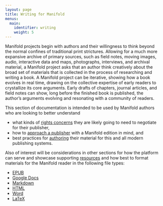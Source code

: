 ```yaml
---
layout: page
title: Writing for Manifold
menus:
  main:
    identifier: writing
    weight: 5
---
```


Manifold projects begin with authors and their willingness to think beyond the normal confines of traditional print strictures. Allowing for a much more expansive archive of primary sources, such as field notes, moving images, audio, interactive data and maps, photographs, interviews, and archival material, a Manifold project asks that an author think creatively about the broad set of materials that is collected in the process of researching and writing a book. A Manifold project can be iterative, showing how a book evolves in real time, drawing on the collective expertise of early readers to crystallize its core arguments. Early drafts of chapters, journal articles, and field notes can show, long before the finished book is published, the author’s arguments evolving and resonating with a community of readers.

This section of documentation is intended to be used by Manifold authors who are looking to better understand

- what kinds of [rights concerns](/docs/writing/rights.html) they are likely going to need to negotiate for their publisher,
- how to [approach a publisher](/docs/writing/proposals.html) with a Manifold edition in mind, and
- best practices for [authoring](/docs/writing/writing.html) their material for this and all modern publishing systems.

Also of interest will be considerations in other sections for how the platform can serve and showcase supporting [resources](/docs/projects/resources.html) and how best to format materials for the Manifold reader in the following file types:

- [EPUB](/docs/projects/preparing/epub.html)
- [Google Docs](/docs/projects/preparing/gdoc.html)
- [Markdown](/docs/projects/preparing/md.html)
- [HTML](/docs/projects/preparing/html.html)
- [Word](/docs/projects/preparing/docx.html)
- [LaTeX](/docs/projects/preparing/tex.html)
